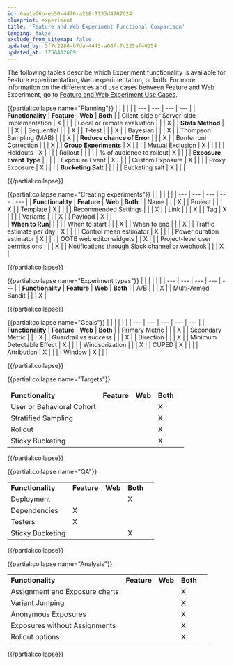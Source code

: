 ```yaml
---
id: 6aa1ef6b-eb50-4df6-a218-1133d4707624
blueprint: experiment
title: 'Feature and Web Experiment Functional Comparison'
landing: false
exclude_from_sitemap: false
updated_by: 3f7c2286-b7da-4443-a04f-7c225af40254
updated_at: 1756412669
---
```

The following tables describe which Experiment functionality is available for Feature experimentation, Web experimentation, or both. For more information on the differences and use cases between Feature and Web Experiment, go to [Feature and Web Experiment Use Cases](/docs/feature-experiment/feature-vs-web-experimentation).

{{partial:collapse name="Planning"}}
|  |  |  |  |
| --- | --- | --- | --- |
| **Functionality** | **Feature** | **Web** | **Both** |
| Client-side or Server-side implementation | X |  |  |
| Local or remote evaluation |  |   | X |
| **Stats Method** |  |   | X |
| Sequential |  |   | X |
| T-test |  |   | X |
| Bayesian |  |   | X |
| Thompson Sampling (MAB) |  |   | X |
| **Reduce chance of Error** |  |   | X |
| Bonferroni Correction |  |   | X |
| **Group Experiments** | X |   |   |
| Mutual Exclusion | X |   |   |   | 
| Holdouts | X |   |   |
| Rollout |   |   |   |
| % of audience to rollout| X |   |   |
| **Exposure Event Type** |   |   |   |
| Exposure Event | X |  |   |
| Custom Exposure | X |   |   |
| Proxy Exposure | X |  |   |
| **Bucketing Salt** |  |   |   |
| Bucketing salt  |  X |  |   |

{{/partial:collapse}}


{{partial:collapse name="Creating experiments"}}
|  |  |  |  |  |
| --- | --- | --- | --- | --- |
| **Functionality** | **Feature** | **Web** | **Both** |
| Name |  |  | X |
| Project |  |   | X |
| Template | X  |   |   |
| Recommended Settings |  |   | X |
| Link |  |   | X |
| Tag | X |   |   |
| Variants |  |   |  X |
| Payload |  X |   |  
| **When to Run**|  |   |   |
| When to start |   |   | X |
| When to end |   |   | X |
| Traffic estimate per day | X |  |   |
| Control mean estimator | X  |   |   |
| Power duration estimator | X |  |   |
| OOTB web editor widgets |   |  X |  | 
| Project-level user permissions |  |   | X |
| Notifications through Slack channel or webhook |  |   | X |

{{/partial:collapse}}

{{partial:collapse name="Experiment types"}}
|  |  |  |  |  |
| --- | --- | --- | --- | --- |
| **Functionality** | **Feature** | **Web** | **Both** |
| A/B |  |  | X |
| Multi-Armed Bandit |  |   | X |

{{/partial:collapse}}

{{partial:collapse name="Goals"}}
|  |  |  |  |  |
| --- | --- | --- | --- | --- |
| **Functionality** | **Feature** | **Web** | **Both** |
| Primary Metric |  |  | X |
| Secondary Metric |  |   | X |
| Guardrail vs success |  |   | X |
| Direction |  |   | X |
| Minimum Detectable Effect | X |   |  |
| Windsorization |  |   | X |
| CUPED | X |   |  |
| Attribution | X |   |  |
| Window | X |   |  |

{{/partial:collapse}}

{{partial:collapse name="Targets"}}

|  |  |  |  |  |
| --- | --- | --- | --- | --- |
| **Functionality** | **Feature** | **Web** | **Both** |
| User or Behavioral Cohort |  |  | X |
| Stratified Sampling |  |   | X |
| Rollout |   |   | X |
| Sticky Bucketing |  |   | X |

{{/partial:collapse}}

{{partial:collapse name="QA"}}

|  |  |  |  |  |
| --- | --- | --- | --- | --- |
| **Functionality** | **Feature** | **Web** | **Both** |
| Deployment|  |  | X |
| Dependencies | X |   |  |
| Testers | X  |   |   |
| Sticky Bucketing |  |   | X |

{{/partial:collapse}}

{{partial:collapse name="Analysis"}}

|  |  |  |  |  |
| --- | --- | --- | --- | --- |
| **Functionality** | **Feature** | **Web** | **Both** |
| Assignment and Exposure charts|  |  | X |
| Variant Jumping |  |   | X |
| Anonymous Exposures |   |   |  X |
| Exposures without Assignments |  |   | X |
| Rollout options |   |   | X |

{{/partial:collapse}}